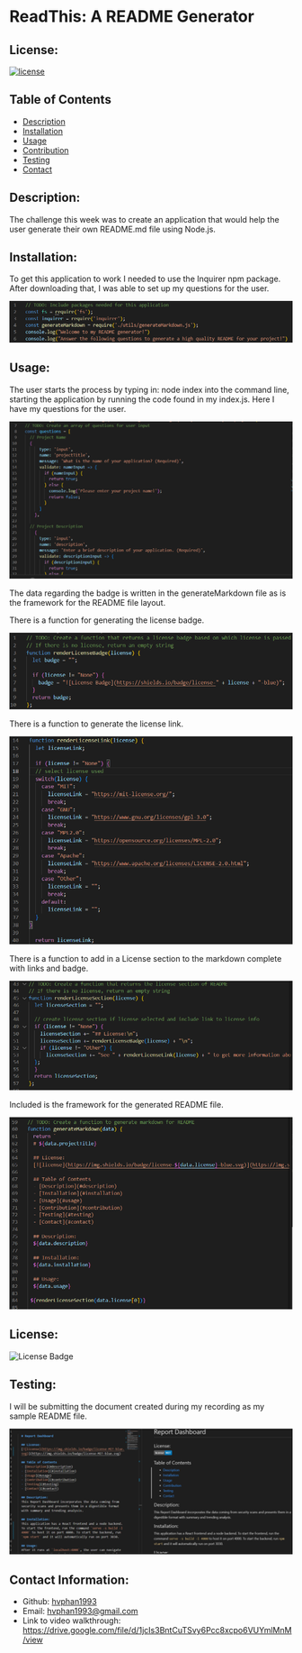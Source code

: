 
  # ReadThis: A README Generator

  ## License:
  [![license](https://img.shields.io/badge/license-Other-blue.svg)](https://img.shields.io/badge/license-Other-blue.svg)

  ## Table of Contents
  - [Description](#description)
  - [Installation](#installation)
  - [Usage](#usage)
  - [Contribution](#contribution)
  - [Testing](#testing)
  - [Contact](#contact)

  ## Description:
  The challenge this week was to create an application that would help the user generate their own README.md file using Node.js.
  
  ## Installation:
  To get this application to work I needed to use the Inquirer npm package. After downloading that, I was able to set up my questions for the user. 

  ![node packages used](./images/nodepackages.png)

  ## Usage:
  The user starts the process by typing in: node index into the command line, starting the application by running the code found in my index.js. Here I have my questions for the user.

  ![questions array for user to answer](./images/questionsarray.png)

  The data regarding the badge is written in the generateMarkdown file as is the framework for the README file layout.

  There is a function for generating the license badge.

  ![license badge function](./images/renderlicensebadge.png)

  There is a function to generate the license link.

  ![license link function](./images/renderlicenselink.png)
  
  There is a function to add in a License section to the markdown complete with links and badge.

  ![function for creating license section in markdown](./images/renderlicensesection.png)

  Included is the framework for the generated README file.

  ![markdown layout for readme file](./images/readmemarkdownlayout.png)

 ## License:
![License Badge](https://shields.io/badge/license-Other-blue)

  ## Testing:
  I will be submitting the document created during my recording as my sample README file.

  ![sample README generated](./images/samplegeneratedreadme.png) 

  ## Contact Information:
  - Github: [hvphan1993](https://github.com/hvphan1993)
  - Email: [hvphan1993@gmail.com](mailto:hvphan1993@gmail.com)
  - Link to video walkthrough: https://drive.google.com/file/d/1jcIs3BntCuTSvy6Pcc8xcpo6VUYmlMnM/view

